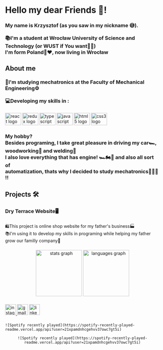 <h1 align="left">Hello my dear Friends 👋!</h1>

###

<h3 align="left">My name is Krzysztof (as you saw in my nickname 😅). <br><br>📚I'm a student at Wrocław University of Science and Technology (or WUST if You want👌🏼)<br>I'm form Poland🤍❤️, now living in Wrocław</h3>

###

<h2 align="left">About me</h2>

###

<h3 align="left">🧠I'm studying mechatronics at the Faculty of Mechanical Engineering⚙️<br><br>💻Developing my skills in :</h3>

###

<div align="left">
  <img src="https://cdn.jsdelivr.net/gh/devicons/devicon/icons/react/react-original.svg" height="40" width="52" alt="react logo"  />
  <img src="https://cdn.jsdelivr.net/gh/devicons/devicon/icons/redux/redux-original.svg" height="40" width="52" alt="redux logo"  />
  <img src="https://cdn.jsdelivr.net/gh/devicons/devicon/icons/typescript/typescript-plain.svg" height="40" width="52" alt="typescript logo"  />
  <img src="https://cdn.jsdelivr.net/gh/devicons/devicon/icons/javascript/javascript-original.svg" height="40" width="52" alt="javascript logo"  />
  <img src="https://cdn.jsdelivr.net/gh/devicons/devicon/icons/html5/html5-plain.svg" height="40" width="52" alt="html5 logo"  />
  <img src="https://cdn.jsdelivr.net/gh/devicons/devicon/icons/css3/css3-plain.svg" height="40" width="52" alt="css3 logo"  />
</div>

###

<h3 align="left">My hobby? <br>Besides programing, I take great pleasure in driving my car🏎, woodworking🌳 and welding🥽<br>I also love everything that has engine!  🏎🏍🚗 and also all sort of<br> automatization, thats why I decided to study mechatronics🦾🦾🦾 !!</h3>

###

<h2 align="left">Projects 🛠</h2>

###

<h3 align="left">Dry Terrace Website🖥</h3>

###

<p align="left">🛍️This project is online shop website for my father's business🏭<br>📚I'm using it to develop my skills in programing while helping my father grow our familly company💪</p>

###

<div align="center">
  <img src="https://github-readme-stats.vercel.app/api?hide_title=false&hide_rank=false&show_icons=true&include_all_commits=true&count_private=true&disable_animations=false&theme=dracula&locale=en&hide_border=false&username=KrzysztofWolniak" height="150" alt="stats graph"  />
  <img src="https://github-readme-stats.vercel.app/api/top-langs?locale=en&hide_title=false&layout=compact&card_width=320&langs_count=4&theme=dracula&hide_border=false&username=KrzysztofWolniak" height="150" alt="languages graph"  />
</div>

###

<div align="left">
  <a href="https://www.instagram.com/kichris01/" target="_blank">
    <img src="https://img.shields.io/static/v1?message=Instagram&logo=instagram&label=&color=E4405F&logoColor=white&labelColor=&style=for-the-badge" height="35" alt="instagram logo"  />
  </a>
  <img src="https://img.shields.io/static/v1?message=Gmail&logo=gmail&label=kochiris94@gmail.com&color=D14836&logoColor=white&labelColor=D14836&style=for-the-badge" height="35" alt="gmail logo"  />
  <a href="https://www.linkedin.com/in/krzysztof-wolniak-3274bb208/" target="_blank">
    <img src="https://img.shields.io/static/v1?message=LinkedIn&logo=linkedin&label=&color=0077B5&logoColor=white&labelColor=&style=for-the-badge" height="35" alt="linkedin logo"  />
  </a>
</div>

###

    ![Spotify recently played](https://spotify-recently-played-readme.vercel.app/api?user=21xpamdnhcgehvv37owc7gt5i)
<div align="center">
  
    ![Spotify recently played](https://spotify-recently-played-readme.vercel.app/api?user=21xpamdnhcgehvv37owc7gt5i)
  
</div>

###
